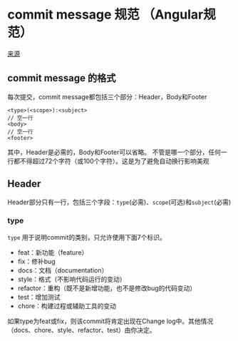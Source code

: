 # commit message 规范 （Angular规范）

[来源](https://www.cnblogs.com/daysme/p/7722474.html)

## commit message 的格式

每次提交，commit message都包括三个部分：Header，Body和Footer

```text
<type>(<scope>):<subject>
// 空一行
<body>
// 空一行
<footer>
```

其中，Header是必需的，Body和Footer可以省略。
不管是哪一个部分，任何一行都不得超过72个字符（或100个字符）。这是为了避免自动换行影响美观

## Header

Header部分只有一行，包括三个字段：`type`(必需)、`scope`(可选)和`subject`(必需)

### type

`type` 用于说明commit的类别，只允许使用下面7个标识。

* feat：新功能（feature）
* fix：修补bug
* docs：文档（documentation）
* style：格式（不影响代码运行的变动）
* refactor：重构（既不是新增功能，也不是修改bug的代码变动）
* test：增加测试
* chore：构建过程或辅助工具的变动

如果type为feat或fix，则该commit将肯定出现在Change log中。其他情况（docs、chore、style、refactor、test）由你决定。

